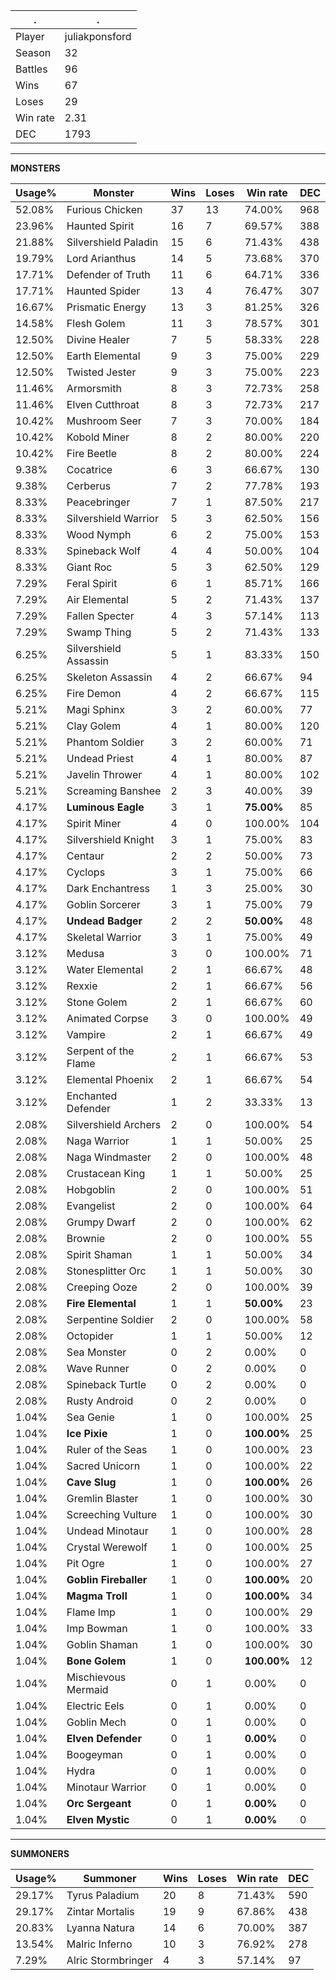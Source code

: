 .|.
|-|-
Player|juliakponsford
Season|32
Battles|96
Wins|67
Loses|29
Win rate|2.31
DEC|1793

---
**MONSTERS**

Usage%|Monster|Wins|Loses|Win rate|DEC|
-|-|-|-|-|-|
52.08%|Furious Chicken|37|13|74.00%|968|
23.96%|Haunted Spirit|16|7|69.57%|388|
21.88%|Silvershield Paladin|15|6|71.43%|438|
19.79%|Lord Arianthus|14|5|73.68%|370|
17.71%|Defender of Truth|11|6|64.71%|336|
17.71%|Haunted Spider|13|4|76.47%|307|
16.67%|Prismatic Energy|13|3|81.25%|326|
14.58%|Flesh Golem|11|3|78.57%|301|
12.50%|Divine Healer|7|5|58.33%|228|
12.50%|Earth Elemental|9|3|75.00%|229|
12.50%|Twisted Jester|9|3|75.00%|223|
11.46%|Armorsmith|8|3|72.73%|258|
11.46%|Elven Cutthroat|8|3|72.73%|217|
10.42%|Mushroom Seer|7|3|70.00%|184|
10.42%|Kobold Miner|8|2|80.00%|220|
10.42%|Fire Beetle|8|2|80.00%|224|
9.38%|Cocatrice|6|3|66.67%|130|
9.38%|Cerberus|7|2|77.78%|193|
8.33%|Peacebringer|7|1|87.50%|217|
8.33%|Silvershield Warrior|5|3|62.50%|156|
8.33%|Wood Nymph|6|2|75.00%|153|
8.33%|Spineback Wolf|4|4|50.00%|104|
8.33%|Giant Roc|5|3|62.50%|129|
7.29%|Feral Spirit|6|1|85.71%|166|
7.29%|Air Elemental|5|2|71.43%|137|
7.29%|Fallen Specter|4|3|57.14%|113|
7.29%|Swamp Thing|5|2|71.43%|133|
6.25%|Silvershield Assassin|5|1|83.33%|150|
6.25%|Skeleton Assassin|4|2|66.67%|94|
6.25%|Fire Demon|4|2|66.67%|115|
5.21%|Magi Sphinx|3|2|60.00%|77|
5.21%|Clay Golem|4|1|80.00%|120|
5.21%|Phantom Soldier|3|2|60.00%|71|
5.21%|Undead Priest|4|1|80.00%|87|
5.21%|Javelin Thrower|4|1|80.00%|102|
5.21%|Screaming Banshee|2|3|40.00%|39|
4.17%|**Luminous Eagle**|3|1|**75.00%**|85|
4.17%|Spirit Miner|4|0|100.00%|104|
4.17%|Silvershield Knight|3|1|75.00%|83|
4.17%|Centaur|2|2|50.00%|73|
4.17%|Cyclops|3|1|75.00%|66|
4.17%|Dark Enchantress|1|3|25.00%|30|
4.17%|Goblin Sorcerer|3|1|75.00%|79|
4.17%|**Undead Badger**|2|2|**50.00%**|48|
4.17%|Skeletal Warrior|3|1|75.00%|49|
3.12%|Medusa|3|0|100.00%|71|
3.12%|Water Elemental|2|1|66.67%|48|
3.12%|Rexxie|2|1|66.67%|56|
3.12%|Stone Golem|2|1|66.67%|60|
3.12%|Animated Corpse|3|0|100.00%|49|
3.12%|Vampire|2|1|66.67%|49|
3.12%|Serpent of the Flame|2|1|66.67%|53|
3.12%|Elemental Phoenix|2|1|66.67%|54|
3.12%|Enchanted Defender|1|2|33.33%|13|
2.08%|Silvershield Archers|2|0|100.00%|54|
2.08%|Naga Warrior|1|1|50.00%|25|
2.08%|Naga Windmaster|2|0|100.00%|48|
2.08%|Crustacean King|1|1|50.00%|25|
2.08%|Hobgoblin|2|0|100.00%|51|
2.08%|Evangelist|2|0|100.00%|64|
2.08%|Grumpy Dwarf|2|0|100.00%|62|
2.08%|Brownie|2|0|100.00%|55|
2.08%|Spirit Shaman|1|1|50.00%|34|
2.08%|Stonesplitter Orc|1|1|50.00%|30|
2.08%|Creeping Ooze|2|0|100.00%|39|
2.08%|**Fire Elemental**|1|1|**50.00%**|23|
2.08%|Serpentine Soldier|2|0|100.00%|58|
2.08%|Octopider|1|1|50.00%|12|
2.08%|Sea Monster|0|2|0.00%|0|
2.08%|Wave Runner|0|2|0.00%|0|
2.08%|Spineback Turtle|0|2|0.00%|0|
2.08%|Rusty Android|0|2|0.00%|0|
1.04%|Sea Genie|1|0|100.00%|25|
1.04%|**Ice Pixie**|1|0|**100.00%**|25|
1.04%|Ruler of the Seas|1|0|100.00%|23|
1.04%|Sacred Unicorn|1|0|100.00%|22|
1.04%|**Cave Slug**|1|0|**100.00%**|26|
1.04%|Gremlin Blaster|1|0|100.00%|30|
1.04%|Screeching Vulture|1|0|100.00%|30|
1.04%|Undead Minotaur|1|0|100.00%|28|
1.04%|Crystal Werewolf|1|0|100.00%|25|
1.04%|Pit Ogre|1|0|100.00%|27|
1.04%|**Goblin Fireballer**|1|0|**100.00%**|20|
1.04%|**Magma Troll**|1|0|**100.00%**|34|
1.04%|Flame Imp|1|0|100.00%|29|
1.04%|Imp Bowman|1|0|100.00%|33|
1.04%|Goblin Shaman|1|0|100.00%|30|
1.04%|**Bone Golem**|1|0|**100.00%**|12|
1.04%|Mischievous Mermaid|0|1|0.00%|0|
1.04%|Electric Eels|0|1|0.00%|0|
1.04%|Goblin Mech|0|1|0.00%|0|
1.04%|**Elven Defender**|0|1|**0.00%**|0|
1.04%|Boogeyman|0|1|0.00%|0|
1.04%|Hydra|0|1|0.00%|0|
1.04%|Minotaur Warrior|0|1|0.00%|0|
1.04%|**Orc Sergeant**|0|1|**0.00%**|0|
1.04%|**Elven Mystic**|0|1|**0.00%**|0|

---
**SUMMONERS**

Usage%|Summoner|Wins|Loses|Win rate|DEC|
-|-|-|-|-|-|
29.17%|Tyrus Paladium|20|8|71.43%|590|
29.17%|Zintar Mortalis|19|9|67.86%|438|
20.83%|Lyanna Natura|14|6|70.00%|387|
13.54%|Malric Inferno|10|3|76.92%|278|
7.29%|Alric Stormbringer|4|3|57.14%|97|
